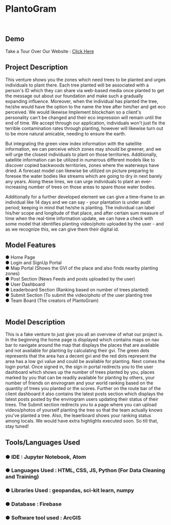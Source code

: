 # PlantoGram

<br>

## Demo

Take a Tour Over Our Website : 
<a href="https://rashafathima.github.io/Hacktober-Fest-Prototype-Team-Code-Crackers/">Click Here</a>

## Project Description 

This venture shows you the zones which need trees to be planted and urges individuals to plant there. Each tree planted will be associated with a person's ID which they can share via web-based media once planted to get the message out about our foundation and make such a gradually expanding influence. Moreover, when the individual has planted the tree, he/she would have the option to the name the tree after him/her and get eco perceived. We would likewise Implement blockchain so a client's personality can't be changed and their eco impression will remain until the end of time. We accept through our application, individuals won't just fix the terrible contamination rates through planting, however will likewise turn out to be more natural amicable, needing to ensure the earth. <br>

But integrating the green view index information with the satellite information, we can perceive which zones may should be greener, and we will urge the closest individuals to plant on those territories. Additionally, satellite information can be utilized in numerous different models like to discover copied backwoods territories, zones where the waterways have dried. A forecast model can likewise be utilized on picture preparing to foresee the water bodies like streams which are going to dry in next barely any years. Along these lines, we can urge individuals to plant an ever-increasing number of trees on those areas to spare those water bodies.
<br>

Additionally for a further developed element we can give a time-frame to an individual like 14 days and we can say - your plantation is under audit period; keeping in mind that he/she is planting. The individual can label his/her scope and longitude of that place, and after certain sum measure of time when the real-time information update, we can have a check with some model that identifies planting video/photo uploaded by the user - and as we recognize this, we can give them their digital id.
<br>
 
## Model Features 

● Home Page<br>
● Login and SignUp Portal <br>
● Map Portal (Shows the GVI of the place and also finds nearby planting zones)<br>
● Post Section (News Feeds and posts uploaded by the user) <br>
● User Dashboard <br>
● Leaderboard Section (Ranking based on number of trees planted)<br>
● Submit Section (To submit the video/photo of the user planting tree<br>
● Team Board (The creators of PlantoGram)<br>
<br>

## Model Description

This is a fake venture to just give you all an overview of what our project is. In the beginning the home page is displayed which contains maps on nav bar to navigate around the map that displays the places that are available and not available for planting by calculating their gvi. The green dots represents that the area has a decent gvi and the red dots represent the area has a low gvi value and could be available for planting. Next comes the login portal. Once signed in, the sign in portal redirects you to the user dashboard which shows up the number of trees planted by you, places marked by you that can be readily available for planting by others, your number of friends on envirogram and your world ranking based on the quantity of trees you planted or the scores. Further on the route bar of the client dashboard it also contains the latest posts section which displays the latest posts posted by the envirogram users updating their status of their trees. The Submit section redirects you to a page where you can upload videos/photos of yourself planting the tree so that the team actually knows you've planted a tree. Also, the leaerboard shows your ranking status among locals. We would have extra highlights executed soon. So till that, stay tuned!

## Tools/Languages Used

### ● IDE : Jupyter Notebook, Atom

### ● Languages Used : HTML, CSS, JS, Python (For Data Cleaning and Training)

### ● Libraries Used : geopandas, sci-kit learn, numpy

### ● Database : Firebase

### ● Software tool used : ArcGIS

